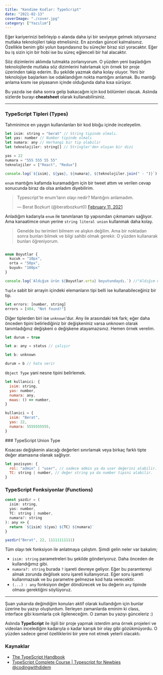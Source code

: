 ```yaml
---
title: "Kendime Kodlar: TypeScript"
date: "2021-02-13"
coverImage: "./cover.jpg"
category: ["Yazılım"]
---
```


Eğer kariyerinizi belirleyip o alanda daha iyi bir seviyeye gelmek istiyorsanız mutlaka teknolojileri takip etmelisiniz. En azından güncel kalmalısınız. Özellikle benim gibi yolun başındasınız bu süreçler biraz sizi yoracaktır. Eğer bu iş sizin için bir hobi ise bu süreç eğlenceli bir hal alacaktır.

Söz dizimlerini aklımda tutmakta zorlanıyorum. O yüzden yeni başladığım teknolojilerde mutlaka söz dizimlerini hatırlamak için örnek bir proje üzerinden takip ederim. Bu şekilde yazmak daha kolay oluyor. Yeni bir teknolojiye başlarken ise odaklandığım nokta mantığını anlamak. Bu mantığı anlama kısmı ise piyasanın içinde olduğunda daha kısa sürüyor.

Bu yazıda ise daha sonra gelip bakacağım için kod bölümleri olacak. Aslında sizlerde burayı **cheatsheet** olarak kullanabilirsiniz.

<hr >

### TypeScript Tipleri (Types)

Tahminimce en yaygın kullanılanları bir kod bloğu içinde inceleyelim.

```javascript
let isim: string = "berat" // String tipinde olmalı.
let yas: number // Number tipinde olmalı
let numara: any // Herhangi bir tip olabilir
let teknolojiler: string[] // Stringler'den oluşan bir dizi

yas = 22
numara = "555 555 55 55"
teknolojiler = ["React", "Redux"]

console.log(`${isim}, ${yas}, ${numara}, ${teknolojiler.join(" - ")}`) // "berat, 22, 555 555 55 55, React - Redux"
```

`enum` mantığını kafamda kuramadığım için bir tweet attım ve verilen cevap sonucunda biraz da olsa anladım diyebilirim.

<blockquote class="twitter-tweet"><p lang="tr" dir="ltr">Typescript&#39;te enum&#39;ların olayı nedir? Mantığını anlamadım.</p>&mdash; Berat Bozkurt (@beratbozkurt0) <a href="https://twitter.com/beratbozkurt0/status/1359962186974720011?ref_src=twsrc%5Etfw">February 11, 2021</a></blockquote>

Anladığım kadarıyla `enum` ile tanımlanan tip yapısından çıkmamanı sağlıyor. Ama kanaatimce onun yerine `string literal union` kullanmak daha kolay.

> Genelde bu terimleri bilmem ve alışkın değilim. Ama bir noktadan sonra bunları bilmek ve bilgi sahibi olmak gerekir. O yüzden kullanarak bunları öğreniyorum.

```javascript

enum Boyutlar {
  kucuk = "10px",
  orta = "50px",
  buyuk= "100px"
}

console.log(`Aldığım ürün ${Boyutlar.orta} boyutundaydı.`) //"Aldığım ürün 50px boyutundaydı."

```

`Tuple` sabit bir arrayin içindeki elemanların tipi belli ise kullanabileceğiniz bir tip.

```javascript
let errors: [number, string]
errors = [404, "Not found!"]
```

Diğer tiplerden biri ise `unknown`'dur. Any ile arasındaki tek fark; eğer daha önceden tipini belirlediğiniz bir değişkeniniz varsa unknown olarak tanımladığınız değişkeni o değişkene atayamazsınız. Hemen örnek verelim.

```javascript
let durum = true

let a: any = status // çalışır

let b: unknown

durum = b // hata verir
```

`Object Type` yani nesne tipini belirlemek.

```javascript
let kullanici: {
  isim: string,
  yas: number,
  numara: any,
  maas: () => number,
}

kullanici = {
  isim: "Berat",
  yas: 22,
  numara: 5555555555,
}
```

### TypeScript Union Type

Kısacası değişkenin alacağı değerleri sınırlamak veya birkaç farklı tipte değer atamasına olanak sağlıyor.

```javascript
let pozisyon: {
  rol: "admin" | "user", // sadece admin ya da user değerini alabilir.
  TC: string | number, // değer string ya da number tipini alabilir.
}
```

### TypeScript Fonksiyonlar (Functions)

```javascript
const yazdir = (
  isim: string,
  yas: number,
  TC: string | number,
  numara?: string
): any => {
  return `${isim} ${yas} ${TC} ${numara}`
}

yazdir("Berat", 22, 11111111111)
```

Tüm olayı tek fonksiyon ile anlatmaya çalıştım. Şimdi gelin neler var bakalım;

- `isim: string` parametreleri bu şekilde gönderiyoruz. Daha önceden de kullandığımız gibi.
- `numara?: string` burada `?` işareti devreye geliyor. Eğer bu paramtereyi almak zorunda değilsek soru işareti kullanıyoruz. Eğer soru işareti kullanmazsak ve bu parametre gelmezse kod hata verecektir.
- `(...) : any` fonksiyon değer döndürecek ve bu değerin `any` tipinde olması gerektiğini söylüyoruz.

<hr>

Şuan yukarıda değindiğim konuları aktif olarak kullandığım için bunlar üzerine bu yazıyı oluşturdum. İlerleyen zamanlarda eminim ki class, interface gibi kısımlarla çok ilgileneceğim. O zaman bu yazıyı günceleriz :)

Aslında **TypeScript** ile ilgili bir proje yapmak isterdim ama örnek projeleri ve videoları incelediğim kadarıyla o kadar karışık bir olay gibi gözükmüyordu. O yüzden sadece genel özelliklerini bir yere not etmek yeterli olacaktı.

### Kaynaklar

- [The TypeScript Handbook
  ](https://www.typescriptlang.org/docs/handbook/intro.html)
- [TypeScript Complete Course | Typescript for Newbies
  @codingwithdidem](https://youtu.be/1d92ipW7Mx8?list=WL)
